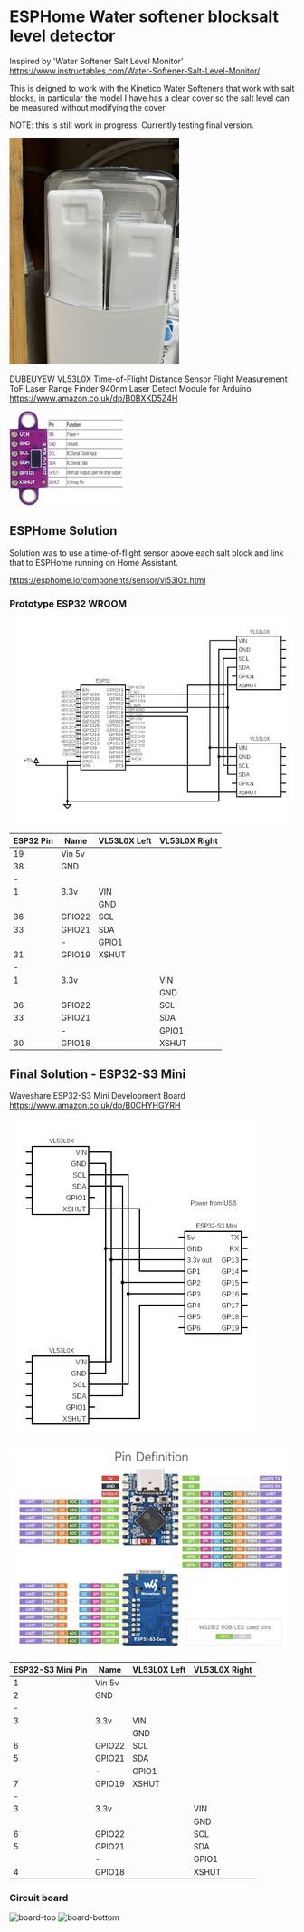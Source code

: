 <meta name="google-site-verification" content="ctcDfcB4vFoBUQsszhZQ8R9dvFjuv5TiDE3wHAlvDW0" />

# ESPHome Water softener blocksalt level detector

Inspired by 'Water Softener Salt Level Monitor' <https://www.instructables.com/Water-Softener-Salt-Level-Monitor/>.

This is deigned to work with the Kinetico Water Softeners that work with salt blocks, in particular the model I have has a clear cover so the salt level can be measured without modifying the cover.

NOTE: this is still work in progress. Currently testing final version. 

![water-softener](IMG_2202.png)

DUBEUYEW VL53L0X Time-of-Flight Distance Sensor Flight Measurement ToF Laser Range Finder 940nm Laser Detect Module for Arduino
<https://www.amazon.co.uk/dp/B0BXKD5Z4H>

![VL53L0X](VL53L0X.png)

## ESPHome Solution

Solution was to use a time-of-flight sensor above each salt block and link that to ESPHome running on Home Assistant.

<https://esphome.io/components/sensor/vl53l0x.html>

### Prototype ESP32 WROOM

![circuit](circuit.png)

| ESP32 Pin | Name    | VL53L0X Left | VL53L0X Right |
| --------- | ------- | ------------ | ------------- |
| 19        | Vin 5v  |              |               |
| 38        | GND     |              |               |
| -         |         |              |               |
| 1         | 3.3v    | VIN          |               |
|           |         | GND          |               |
| 36        | GPIO22  | SCL          |               |
| 33        | GPIO21  | SDA          |               |
|           | -       | GPIO1        |               |
| 31        | GPIO19  | XSHUT        |               |
| -         |         |              |               |
| 1         | 3.3v    |              | VIN           |
|           |         |              | GND           |
| 36        | GPIO22  |              | SCL           |
| 33        | GPIO21  |              | SDA           |
|           | -       |              | GPIO1         |
| 30        | GPIO18  |              | XSHUT         |

## Final Solution - ESP32-S3 Mini

Waveshare ESP32-S3 Mini Development Board
<https://www.amazon.co.uk/dp/B0CHYHGYRH>

![esp32-s3-mini-circuit](esp32-s3-mini-circuit.png)

![esp32-s3-min](ESP32-S3-Mini.png)

| ESP32-S3 Mini Pin | Name    | VL53L0X Left | VL53L0X Right |
| --------- | ------- | ------------ | ------------- |
| 1         | Vin 5v  |              |               |
| 2         | GND     |              |               |
| -         |         |              |               |
| 3         | 3.3v    | VIN          |               |
|           |         | GND          |               |
| 6         | GPIO22  | SCL          |               |
| 5         | GPIO21  | SDA          |               |
|           | -       | GPIO1        |               |
| 7         | GPIO19  | XSHUT        |               |
| -         |         |              |               |
| 3         | 3.3v    |              | VIN           |
|           |         |              | GND           |
| 6         | GPIO22  |              | SCL           |
| 5         | GPIO21  |              | SDA           |
|           | -       |              | GPIO1         |
| 4         | GPIO18  |              | XSHUT         |

### Circuit board

![board-top](IMG_0212.png)
![board-bottom](IMG_0213.png)
